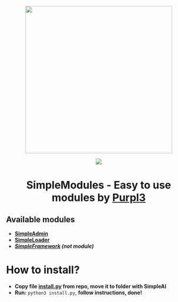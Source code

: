 <p align="center">
<img src="https://i.imgur.com/FAFP9iK.png" width=400 align="center"/>
</p>

<p align="center">
<img src="https://img.shields.io/badge/python-3670A0?style=for-the-badge&logo=python&logoColor=ffdd54"/></p>

<h1 align=center>SimpleModules - Easy to use modules by <a href="https://t.me/PLNT_YT">Purpl3</a></h1>

## Available modules

* **[SimpleAdmin](https://github.com/purpl3-yt/simplemodules/blob/main/SimpleAdmin.py)**
* **[SimpleLoader](https://github.com/purpl3-yt/simplemodules/blob/main/SimpleLoader.py)**
* ***[SimpleFramework](https://github.com/purpl3-yt/simplemodules/blob/main/SimpleFramework.py) (not module)***

# How to install?

* **Copy file [install.py](https://github.com/purpl3-yt/simplemodules/blob/main/install.py) from repo, move it to folder with SimpleAI**
* **Run:** `python3 install.py`, **follow instructions, done!**
